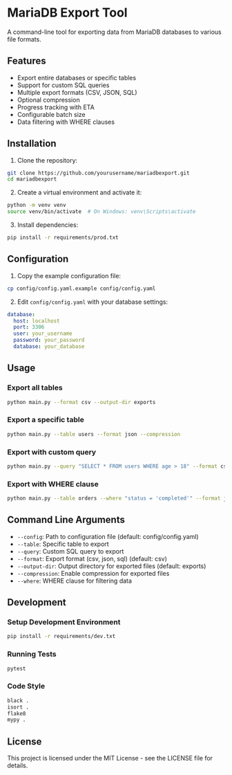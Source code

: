 # MariaDB Export Tool

A command-line tool for exporting data from MariaDB databases to various file formats.

## Features

- Export entire databases or specific tables
- Support for custom SQL queries
- Multiple export formats (CSV, JSON, SQL)
- Optional compression
- Progress tracking with ETA
- Configurable batch size
- Data filtering with WHERE clauses

## Installation

1. Clone the repository:
```bash
git clone https://github.com/yourusername/mariadbexport.git
cd mariadbexport
```

2. Create a virtual environment and activate it:
```bash
python -m venv venv
source venv/bin/activate  # On Windows: venv\Scripts\activate
```

3. Install dependencies:
```bash
pip install -r requirements/prod.txt
```

## Configuration

1. Copy the example configuration file:
```bash
cp config/config.yaml.example config/config.yaml
```

2. Edit `config/config.yaml` with your database settings:
```yaml
database:
  host: localhost
  port: 3306
  user: your_username
  password: your_password
  database: your_database
```

## Usage

### Export all tables

```bash
python main.py --format csv --output-dir exports
```

### Export a specific table

```bash
python main.py --table users --format json --compression
```

### Export with custom query

```bash
python main.py --query "SELECT * FROM users WHERE age > 18" --format csv
```

### Export with WHERE clause

```bash
python main.py --table orders --where "status = 'completed'" --format json
```

## Command Line Arguments

- `--config`: Path to configuration file (default: config/config.yaml)
- `--table`: Specific table to export
- `--query`: Custom SQL query to export
- `--format`: Export format (csv, json, sql) (default: csv)
- `--output-dir`: Output directory for exported files (default: exports)
- `--compression`: Enable compression for exported files
- `--where`: WHERE clause for filtering data

## Development

### Setup Development Environment

```bash
pip install -r requirements/dev.txt
```

### Running Tests

```bash
pytest
```

### Code Style

```bash
black .
isort .
flake8
mypy .
```

## License

This project is licensed under the MIT License - see the LICENSE file for details. 